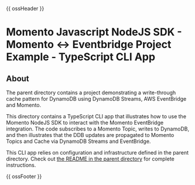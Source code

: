{{ ossHeader }}

# Momento Javascript NodeJS SDK - Momento <-> Eventbridge Project Example - TypeScript CLI App

## About

The parent directory contains a project demonstrating a write-through cache pattern for DynamoDB using DynamoDB Streams, AWS EventBridge and Momento.

This directory contains a TypeScript CLI app that illustrates how to use the Momento NodeJS SDK to interact with the
Momento EventBridge integration. The code subscribes to a Momento Topic, writes to DynamoDB, and then illustrates that
the DDB updates are propagated to Momento Topics and Cache via DynamoDB Streams and EventBridge.

This CLI app relies on configuration and infrastructure defined in the parent directory. Check out [the README in the parent directory](../README.md) for complete instructions.

{{ ossFooter }}
